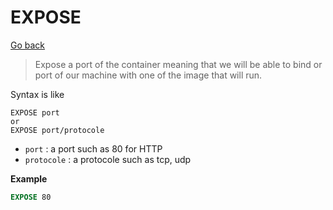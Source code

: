 # EXPOSE

[Go back](..)

> Expose a port of the container
> meaning that we will be able to bind
> or port of our machine with one of
> the image that will run.

Syntax is like

```none
EXPOSE port
or
EXPOSE port/protocole
```

* ``port`` : a port such as 80 for HTTP
* ``protocole`` : a protocole such as tcp, udp

**Example**

```dockerfile
EXPOSE 80
```